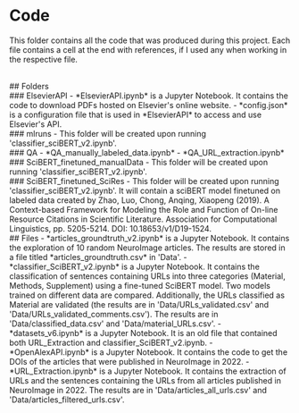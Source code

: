 <a name='code'></a>
# Code 
This folder contains all the code that was produced during this project. 
Each file contains a cell at the end with references, if I used any when working in the respective file. 


<br>
## Folders

<br>
### ElsevierAPI
-  *ElsevierAPI.ipynb* is a Jupyter Notebook. It contains the code to download PDFs hosted on Elsevier's online website. 
- *config.json* is a configuration file that is used in *ElsevierAPI* to access and use Elsevier's API. 

<br>
### mlruns 
- This folder will be created upon running 'classifier_sciBERT_v2.ipynb'.

<br> 
### QA 
- *QA_manually_labeled_data.ipynb*
- *QA_URL_extraction.ipynb*

<br> 
### SciBERT_finetuned_manualData
- This folder will be created upon running 'classifier_sciBERT_v2.ipynb'.

<br>
### SciBERT_finetuned_SciRes 
- This folder will be created upon running 'classifier_sciBERT_v2.ipynb'. It will contain a sciBERT model finetuned on labeled data created by Zhao, Luo, Chong, Anqing, Xiaopeng (2019). A Context-based Framework for Modeling the Role and Function of On-line Resource Citations in Scientific Literature. Association for Computational Linguistics, pp. 5205-5214. DOI: 10.18653/v1/D19-1524. 


<br>
## Files
- *articles_groundtruth_v2.ipynb* is a Jupyter Notebook. It contains the exploration of 10 random NeuroImage articles. The results are stored in a file titled *articles_groundtruth.csv* in 'Data'. 
- *classifier_SciBERT_v2.ipynb* is a Jupyter Notebook. It contains the classification of sentences containing URLs into three categories (Material, Methods, Supplement) using a fine-tuned SciBERT model. Two models trained on different data are compared. Additionally, the URLs classified as Material are validated (the results are in 'Data/URLs_validated.csv' and 'Data/URLs_validated_comments.csv'). The results are in 'Data/classified_data.csv' and 'Data/material_URLs.csv'. 
- *datasets_v6.ipynb* is a Jupyter Notebook. It is an old file that contained both URL_Extraction and classifier_SciBERT_v2.ipynb.
- *OpenAlexAPI.ipynb* is a Jupyter Notebook. It contains the code to get the DOIs of the articles that were published in NeuroImage in 2022. 
- *URL_Extraction.ipynb* is a Jupyter Notebook. It contains the extraction of URLs and the sentences containing the URLs from all articles published in NeuroImage in 2022. The results are in 'Data/articles_all_urls.csv' and 'Data/articles_filtered_urls.csv'. 